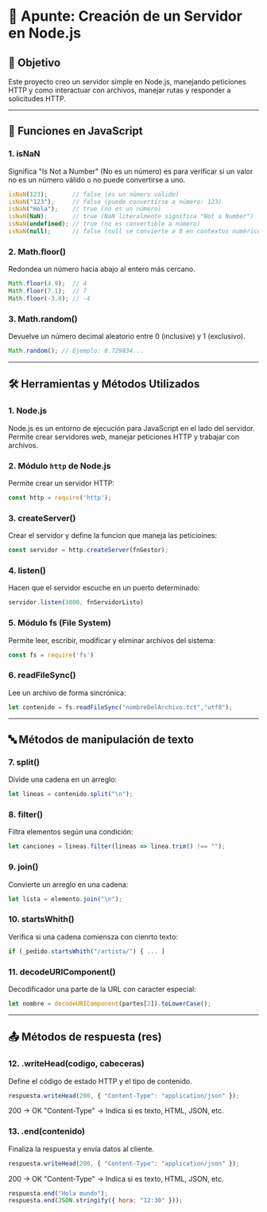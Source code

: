 # 📝 Apunte: Creación de un Servidor en Node.js

## 🌟 Objetivo
Este proyecto creo un servidor simple en Node.js, manejando peticiones HTTP y como interactuar con archivos, manejar rutas y responder a solicitudes HTTP.

---

## 📜 Funciones en JavaScript

### 1. isNaN 
Significa "Is Not a Number" (No es un número) es para verificar si un valor no es un 
número válido o no puede convertirse a uno.

```js
isNaN(123);       // false (es un número válido)
isNaN("123");     // false (puede convertirse a número: 123)
isNaN("Hola");    // true (no es un número)
isNaN(NaN);       // true (NaN literalmente significa "Not a Number")
isNaN(undefined); // true (no es convertible a número)
isNaN(null);      // false (null se convierte a 0 en contextos numéricos)
```

### 2. Math.floor()
Redondea un número hacia abajo al entero más cercano.

```js
Math.floor(4.9);  // 4
Math.floor(7.1);  // 7
Math.floor(-3.8); // -4
```

### 3. Math.random()
Devuelve un número decimal aleatorio entre 0 (inclusive) y 1 (exclusivo).

```js 
Math.random(); // Ejemplo: 0.729834...
```
---

## 🛠 Herramientas y Métodos Utilizados

### 1. **Node.js**
Node.js es un entorno de ejecución para JavaScript en el lado del servidor. Permite crear servidores web, manejar peticiones HTTP y trabajar con archivos.

### 2. **Módulo `http` de Node.js**
Permite crear un servidor HTTP:

```js
const http = require('http');
```
### 3. **createServer()**
Crear el servidor y define la funcion que maneja las peticioines:

```js
const servidor = http.createServer(fnGestor);
```

### 4. **listen()**
Hacen que el servidor escuche en un puerto determinado:

```js
servidor.listen(3000, fnServidorListo)
```

### 5. **Módulo fs (File System)**
Permite leer, escribir, modificar y eliminar archivos del sistema:

```js
const fs = require('fs')
```

### 6. **readFileSync()**
Lee un archivo de forma sincrónica:

```js
let contenido = fs.readFileSync("nombreDelArchivo.tct","utf8");
```
---

## 🔤 Métodos de manipulación de texto

### 7. split()
Divide una cadena en un arreglo:

```js
let lineas = contenido.split("\n");
```

### 8. filter()
Filtra elementos según una condición:

```js
let canciones = lineas.filter(lineas => linea.trim() !== "");
```

### 9. join()
Convierte un arreglo en una cadena:

```js
let lista = elemento.join("\n");
```

### 10. startsWhith()
Verifica si una cadena comiensza con cienrto texto:

```js
if (_pedido.startsWhith("/artista/") { ... ]
```

### 11. decodeURIComponent() 
Decodificador una parte de la URL con caracter especial:

```js
let nombre = decodeURIComponent(partes[2]).toLowerCase();
```
---

## 📤 Métodos de respuesta (res)

### 12. .writeHead(codigo, cabeceras)
Define el código de estado HTTP y el tipo de contenido.

```js
respuesta.writeHead(200, { "Content-Type": "application/json" });
```

200 → OK
"Content-Type" → Indica si es texto, HTML, JSON, etc.

### 13. .end(contenido)
Finaliza la respuesta y envía datos al cliente.

```js
respuesta.writeHead(200, { "Content-Type": "application/json" });
```

200 → OK
"Content-Type" → Indica si es texto, HTML, JSON, etc.

```js
respuesta.end("Hola mundo");
respuesta.end(JSON.stringify({ hora: "12:30" }));
```